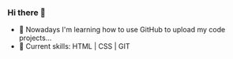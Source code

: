 ### Hi there 👋

- :dart: Nowadays I'm learning how to use GitHub 
         to upload my code projects...
- 💠 Current skills:
         HTML | CSS | GIT

